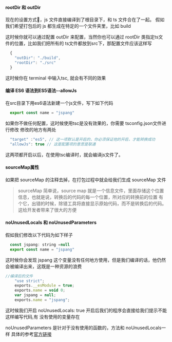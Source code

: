 <!--
 * @Author: gaoyuan
 * @Date: 2020-10-23 14:26:51
 * @LastEditors: gaoyuan
 * @LastEditTime: 2020-10-23 15:05:06
-->
#### rootDir 和 outDir
现在的设置方式，js 文件直接编译到了根目录下，和 ts 文件合在了一起。
假如我们希望打包后的 js 都生成在特定的一个文件夹里，比如 build

这时候你就可以通过配置 outDir 来配置，当然你也可以通过 rootDir 类指定ts文件的位置，比如我们把所有的
ts文件都放到src下，那配置文件应该这样写
```javascript
  {
    "outDir": "./build",
    "rootDir": "./src"
  }
```
这时候你在 terminal 中输入tsc, 就会有不同的效果

#### 编译 ES6 语法到ES5语法--allowJs

在src目录下用es6语法新建一个js文件，写下如下代码
```javascript
  export const name = "jspang"
```
如果你不做任何配置，这时候使用tsc是没有效果的，你需要 tsconfig.json文件进行修改
修改的地方有两处
```javascript
  "target" :"es5", // 这一项默认是开启的，你必须保证他的开启，才能转换成功
  "allowJs": true // 这是配置项的意思是联通
```
这两项都开启以后，在使用tsc编译时，就会编译js文件了。

#### sourceMap属性
如果把 sourceMap 的注释去掉，在打包过程中就会给我们生成 sourceMap 文件

> sourceMap 简单说，source map 就是一个信息文件，里面存储这个位置信息，也就是说，转换后的代码的每一个位置，所对应的转换前的位置
有个它，出错的时候，除错工具将直接显示原始代码，而不是转换后的代码。这给开发者带来了很大的方便

#### noUnusedLocals 和 noUnusedParameters 
假如我们修改以下代码为如下样子
```javascript
  const jspang: string =null
  export const name = "jspang"
```
这时候你会发现 jspang 这个变量没有任何地方使用，但是我们编译的话，他仍然会被编译出来，这既是一种资源的浪费
```javascript
//编译后的文件
    "use strict";
    exports.__esModule = true;
    exports.name = void 0;
    var jspang = null;
    exports.name = "jspang";
```
这时候我们开启 noUnusedLocals: true 开启后我们的程序会直接给我们提示不能这样编写代码,有 没有使用的变量存在

noUnusedParameters 是针对于没有使用的函数的，方法和 noUnusedLocals一样
具体的参考[官方链接](https://www.tslang.cn/docs/handbook/compiler-options.html)